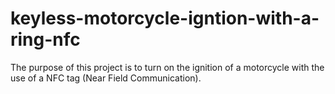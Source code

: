 # keyless-motorcycle-igntion-with-a-ring-nfc
The purpose of this project is to turn on the ignition of a motorcycle with the use of a NFC tag (Near Field Communication).
